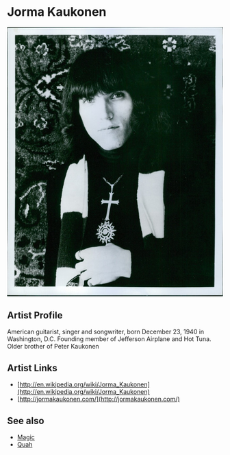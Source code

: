 # Jorma Kaukonen

![](../../assets/artists/Jorma_Kaukonen.png)

## Artist Profile

American guitarist, singer and songwriter, born December 23, 1940 in Washington, D.C. Founding member of Jefferson Airplane and Hot Tuna.
Older brother of Peter Kaukonen

## Artist Links

- [http://en.wikipedia.org/wiki/Jorma_Kaukonen](http://en.wikipedia.org/wiki/Jorma_Kaukonen)
- [http://jormakaukonen.com/](http://jormakaukonen.com/)


## See also

- [Magic](Magic.md)
- [Quah](Quah.md)
